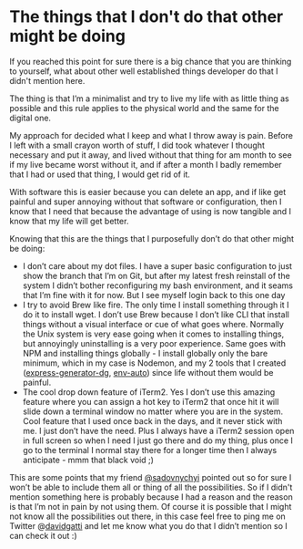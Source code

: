 # The things that I don't do that other might be doing

If you reached this point for sure there is a big chance that you are thinking to yourself, what about other well established things developer do that I didn't mention here.

The thing is that I’m a minimalist and try to live my life with as little thing as possible and this rule applies to the physical world and the same for the digital one.

My approach for decided what I keep and what I throw away is pain. Before I left with a small crayon worth of stuff, I did took whatever I thought necessary and put it away, and lived without that thing for am month to see if my live became worst without it, and if after a month I badly remember that I had or used that thing, I would get rid of it.

With software this is easier because you can delete an app, and if like get painful and super annoying without that software or configuration, then I know that I need that because the advantage of using is now tangible and I know that my life will get better.

Knowing that this are the things that I purposefully don’t do that other might be doing:

- I don’t care about my dot files. I have a super basic configuration to just show the branch that I’m on Git, but after my latest fresh reinstall of the system I didn’t bother reconfiguring my bash environment, and it seams that I’m fine with it for now. But I see myself login back to this one day
- I try to avoid Brew like fire. The only time I install something through it I do it to install wget. I don’t use Brew because I don’t like CLI that install things without a visual interface or cue of what goes where. Normally the Unix system is very ease going when it comes to installing things, but annoyingly uninstalling is a very poor experience. Same goes with NPM and installing things globally - I install globally only the bare minimum, which in my case is Nodemon, and my 2 tools that I created ([express-generator-dg](https://www.npmjs.com/package/express-generator-dg), [env-auto](https://www.npmjs.com/package/env-auto)) since life without them would be painful.
- The cool drop down feature of iTerm2. Yes I don’t use this amazing feature where you can assign a hot key to iTerm2 that once hit it will slide down a terminal window no matter where you are in the system. Cool feature that I used once back in the days, and it never stick with me. I just don’t have the need. Plus I always have a iTerm2 session open in full screen so when I need I just go there and do my thing, plus once I go to the terminal I normal stay there for a longer time then I always anticipate - mmm that black void ;)

This are some points that my friend [@sadovnychyi](https://github.com/sadovnychyi) pointed out so for sure I won’t be able to include them all or thing of all the possibilities. So if I didn't mention something here is probably because I had a reason and the reason is that I’m not in pain by not using them. Of course it is possible that I might not know all the possibilities out there, in this case feel free to ping me on Twitter @[davidgatti](https://twitter.com/dawidgatti) and let me know what you do that I didn’t mention so I can check it out :)
